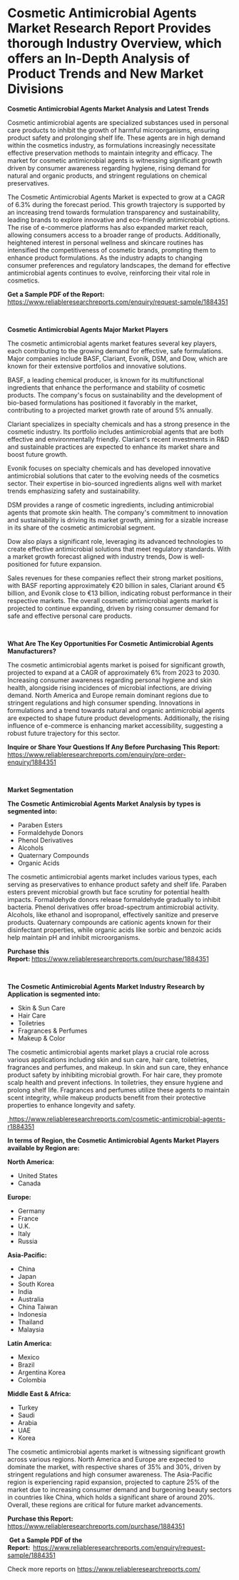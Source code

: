 <p><h1>Cosmetic Antimicrobial Agents Market Research Report Provides thorough Industry Overview, which offers an In-Depth Analysis of Product Trends and New Market Divisions</h1></p><p><strong>Cosmetic Antimicrobial Agents Market Analysis and Latest Trends</strong></p>
<p><p>Cosmetic antimicrobial agents are specialized substances used in personal care products to inhibit the growth of harmful microorganisms, ensuring product safety and prolonging shelf life. These agents are in high demand within the cosmetics industry, as formulations increasingly necessitate effective preservation methods to maintain integrity and efficacy. The market for cosmetic antimicrobial agents is witnessing significant growth driven by consumer awareness regarding hygiene, rising demand for natural and organic products, and stringent regulations on chemical preservatives.</p><p>The Cosmetic Antimicrobial Agents Market is expected to grow at a CAGR of 6.3% during the forecast period. This growth trajectory is supported by an increasing trend towards formulation transparency and sustainability, leading brands to explore innovative and eco-friendly antimicrobial options. The rise of e-commerce platforms has also expanded market reach, allowing consumers access to a broader range of products. Additionally, heightened interest in personal wellness and skincare routines has intensified the competitiveness of cosmetic brands, prompting them to enhance product formulations. As the industry adapts to changing consumer preferences and regulatory landscapes, the demand for effective antimicrobial agents continues to evolve, reinforcing their vital role in cosmetics.</p></p>
<p><strong>Get a Sample PDF of the Report:&nbsp;</strong> <a href="https://www.reliableresearchreports.com/enquiry/request-sample/1884351?utm_campaign=2201&utm_medium=2&utm_source=Github&utm_content=ia&utm_term=03042025&utm_id=cosmetic-antimicrobial-agents">https://www.reliableresearchreports.com/enquiry/request-sample/1884351</a></p>
<p>&nbsp;</p>
<p><strong>Cosmetic Antimicrobial Agents Major Market Players</strong></p>
<p><p>The cosmetic antimicrobial agents market features several key players, each contributing to the growing demand for effective, safe formulations. Major companies include BASF, Clariant, Evonik, DSM, and Dow, which are known for their extensive portfolios and innovative solutions.</p><p>BASF, a leading chemical producer, is known for its multifunctional ingredients that enhance the performance and stability of cosmetic products. The company's focus on sustainability and the development of bio-based formulations has positioned it favorably in the market, contributing to a projected market growth rate of around 5% annually.</p><p>Clariant specializes in specialty chemicals and has a strong presence in the cosmetic industry. Its portfolio includes antimicrobial agents that are both effective and environmentally friendly. Clariant's recent investments in R&D and sustainable practices are expected to enhance its market share and boost future growth.</p><p>Evonik focuses on specialty chemicals and has developed innovative antimicrobial solutions that cater to the evolving needs of the cosmetics sector. Their expertise in bio-sourced ingredients aligns well with market trends emphasizing safety and sustainability.</p><p>DSM provides a range of cosmetic ingredients, including antimicrobial agents that promote skin health. The company's commitment to innovation and sustainability is driving its market growth, aiming for a sizable increase in its share of the cosmetic antimicrobial segment.</p><p>Dow also plays a significant role, leveraging its advanced technologies to create effective antimicrobial solutions that meet regulatory standards. With a market growth forecast aligned with industry trends, Dow is well-positioned for future expansion.</p><p>Sales revenues for these companies reflect their strong market positions, with BASF reporting approximately €20 billion in sales, Clariant around €5 billion, and Evonik close to €13 billion, indicating robust performance in their respective markets. The overall cosmetic antimicrobial agents market is projected to continue expanding, driven by rising consumer demand for safe and effective personal care products.</p></p>
<p>&nbsp;</p>
<p><strong>What Are The Key Opportunities For Cosmetic Antimicrobial Agents Manufacturers?</strong></p>
<p><p>The cosmetic antimicrobial agents market is poised for significant growth, projected to expand at a CAGR of approximately 6% from 2023 to 2030. Increasing consumer awareness regarding personal hygiene and skin health, alongside rising incidences of microbial infections, are driving demand. North America and Europe remain dominant regions due to stringent regulations and high consumer spending. Innovations in formulations and a trend towards natural and organic antimicrobial agents are expected to shape future product developments. Additionally, the rising influence of e-commerce is enhancing market accessibility, suggesting a robust future trajectory for this sector.</p></p>
<p><strong>Inquire or Share Your Questions If Any Before Purchasing This Report:</strong> <a href="https://www.reliableresearchreports.com/enquiry/pre-order-enquiry/1884351?utm_campaign=2201&utm_medium=2&utm_source=Github&utm_content=ia&utm_term=03042025&utm_id=cosmetic-antimicrobial-agents">https://www.reliableresearchreports.com/enquiry/pre-order-enquiry/1884351</a></p>
<p>&nbsp;</p>
<p><strong>Market Segmentation</strong></p>
<p><strong>The Cosmetic Antimicrobial Agents Market Analysis by types is segmented into:</strong></p>
<p><ul><li>Paraben Esters</li><li>Formaldehyde Donors</li><li>Phenol Derivatives</li><li>Alcohols</li><li>Quaternary Compounds</li><li>Organic Acids</li></ul></p>
<p><p>The cosmetic antimicrobial agents market includes various types, each serving as preservatives to enhance product safety and shelf life. Paraben esters prevent microbial growth but face scrutiny for potential health impacts. Formaldehyde donors release formaldehyde gradually to inhibit bacteria. Phenol derivatives offer broad-spectrum antimicrobial activity. Alcohols, like ethanol and isopropanol, effectively sanitize and preserve products. Quaternary compounds are cationic agents known for their disinfectant properties, while organic acids like sorbic and benzoic acids help maintain pH and inhibit microorganisms.</p></p>
<p><strong>Purchase this Report:&nbsp;</strong><a href="https://www.reliableresearchreports.com/purchase/1884351?utm_campaign=2201&utm_medium=2&utm_source=Github&utm_content=ia&utm_term=03042025&utm_id=cosmetic-antimicrobial-agents">https://www.reliableresearchreports.com/purchase/1884351</a></p>
<p>&nbsp;</p>
<p><strong>The Cosmetic Antimicrobial Agents Market Industry Research by Application is segmented into:</strong></p>
<p><ul><li>Skin & Sun Care</li><li>Hair Care</li><li>Toiletries</li><li>Fragrances & Perfumes</li><li>Makeup & Color</li></ul></p>
<p><p>The cosmetic antimicrobial agents market plays a crucial role across various applications including skin and sun care, hair care, toiletries, fragrances and perfumes, and makeup. In skin and sun care, they enhance product safety by inhibiting microbial growth. For hair care, they promote scalp health and prevent infections. In toiletries, they ensure hygiene and prolong shelf life. Fragrances and perfumes utilize these agents to maintain scent integrity, while makeup products benefit from their protective properties to enhance longevity and safety.</p></p>
<p><a href="https://www.reliableresearchreports.com/cosmetic-antimicrobial-agents-r1884351?utm_campaign=2201&utm_medium=2&utm_source=Github&utm_content=ia&utm_term=03042025&utm_id=cosmetic-antimicrobial-agents">&nbsp;https://www.reliableresearchreports.com/cosmetic-antimicrobial-agents-r1884351</a></p>
<p><strong>In terms of Region, the Cosmetic Antimicrobial Agents Market Players available by Region are:</strong></p>
<p>
    <p> <strong> North America: </strong>
        <ul>
            <li>United States</li>
            <li>Canada</li>
        </ul>
        </p> 
    <p> <strong> Europe: </strong>
        <ul>
            <li>Germany</li>
            <li>France</li>
            <li>U.K.</li>
            <li>Italy</li>
            <li>Russia</li>
        </ul>
        </p> 
    <p> <strong> Asia-Pacific: </strong>
        <ul>
            <li>China</li>
            <li>Japan</li>
            <li>South Korea</li>
            <li>India</li>
            <li>Australia</li>
            <li>China Taiwan</li>
            <li>Indonesia</li>
            <li>Thailand</li>
            <li>Malaysia</li>
        </ul>
        </p> 
    <p> <strong> Latin America: </strong>
        <ul>
            <li>Mexico</li>
            <li>Brazil</li>
            <li>Argentina Korea</li>
            <li>Colombia</li>
        </ul>
        </p> 
    <p> <strong> Middle East & Africa: </strong>
        <ul>
            <li>Turkey</li>
            <li>Saudi</li>
            <li>Arabia</li>
            <li>UAE</li>
            <li>Korea</li>
        </ul>
    </p>
    </p>
<p><p>The cosmetic antimicrobial agents market is witnessing significant growth across various regions. North America and Europe are expected to dominate the market, with respective shares of 35% and 30%, driven by stringent regulations and high consumer awareness. The Asia-Pacific region is experiencing rapid expansion, projected to capture 25% of the market due to increasing consumer demand and burgeoning beauty sectors in countries like China, which holds a significant share of around 20%. Overall, these regions are critical for future market advancements.</p></p>
<p><strong>Purchase this Report: </strong><a href="https://www.reliableresearchreports.com/purchase/1884351?utm_campaign=2201&utm_medium=2&utm_source=Github&utm_content=ia&utm_term=03042025&utm_id=cosmetic-antimicrobial-agents">https://www.reliableresearchreports.com/purchase/1884351</a></p>
<p>&nbsp;<strong>Get a Sample PDF of the Report:&nbsp;&nbsp;</strong><a href="https://www.reliableresearchreports.com/enquiry/request-sample/1884351?utm_campaign=2201&utm_medium=2&utm_source=Github&utm_content=ia&utm_term=03042025&utm_id=cosmetic-antimicrobial-agents">https://www.reliableresearchreports.com/enquiry/request-sample/1884351</a></p>
<p><strong></strong></p>
<p>Check more reports on <a href="https://www.reliableresearchreports.com/?utm_campaign=2201&utm_medium=2&utm_source=Github&utm_content=ia&utm_term=03042025&utm_id=cosmetic-antimicrobial-agents">https://www.reliableresearchreports.com/</a></p>
